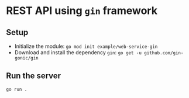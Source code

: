 # REST API using `gin` framework

## Setup

- Initialize the module: `go mod init example/web-service-gin`
- Download and install the dependency `gin`: `go get -u github.com/gin-gonic/gin`

## Run the server

```
go run .
```